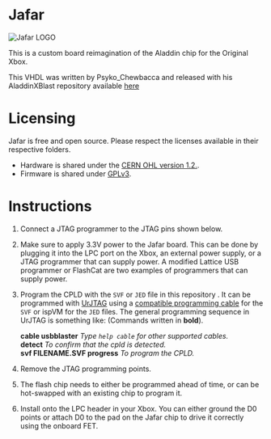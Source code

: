 
# Jafar
![Jafar LOGO](https://github.com/TKsCustomSuperModz/Jafar/blob/main/Images/Jafar%20Logo.png?raw=true)

This is a custom board reimagination of the Aladdin chip for the Original Xbox.

This VHDL was written by Psyko_Chewbacca and released with his AladdinXBlast repository available [here](https://bitbucket.org/psyko_chewbacca/aladdin_xt_cpld)

# Licensing

Jafar is free and open source. Please respect the licenses available in their respective folders.

-   Hardware is shared under the  [CERN OHL version 1.2.](https://ohwr.org/cernohl).
-   Firmware is shared under  [GPLv3](https://www.gnu.org/licenses/quick-guide-gplv3.en.html).

# Instructions

1.  Connect a JTAG programmer to the JTAG pins shown below.
    
2.  Make sure to apply 3.3V power to the Jafar board. This can be done by plugging it into the LPC port on the Xbox, an external power supply, or a JTAG programmer that can supply power.  A modified Lattice USB programmer or FlashCat are two examples of programmers that can supply power.
    
3.  Program the CPLD with the  `SVF` or `JED`  file in this repository . It can be programmed with  [UrJTAG](http://urjtag.org/)  using a  [compatible programming cable](http://urjtag.org/book/_system_requirements.html#_supported_jtag_adapters_cables) for the `SVF` or ispVM for the `JED` files. The general programming sequence in UrJTAG is something like: (Commands written in  **bold**).
    
    **cable usbblaster**  _Type  `help cable`  for other supported cables._  
    **detect**  _To confirm that the cpld is detected._  
    **svf FILENAME.SVF progress**  _To program the CPLD._
        
4.  Remove the JTAG programming points.
    
5.  The flash chip needs to either be programmed ahead of time, or can be hot-swapped with an existing chip to program it.
        
6.  Install onto the LPC header in your Xbox. You can either ground the D0 points or attach D0 to the pad on the Jafar chip to drive it correctly using the onboard FET.
